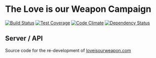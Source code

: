 # The Love is our Weapon Campaign

[![Build Status](https://travis-ci.org/loveisourweapon/liow2-server.svg?branch=master)](https://travis-ci.org/loveisourweapon/liow2-server)
[![Test Coverage](https://codeclimate.com/github/loveisourweapon/liow2-server/badges/coverage.svg)](https://codeclimate.com/github/loveisourweapon/liow2-server/coverage)
[![Code Climate](https://codeclimate.com/github/loveisourweapon/liow2-server/badges/gpa.svg)](https://codeclimate.com/github/loveisourweapon/liow2-server)
[![Dependency Status](https://david-dm.org/loveisourweapon/liow2-server.svg)](https://david-dm.org/loveisourweapon/liow2-server)

## Server / API

Source code for the re-development of [loveisourweapon.com](https://loveisourweapon.com/)
